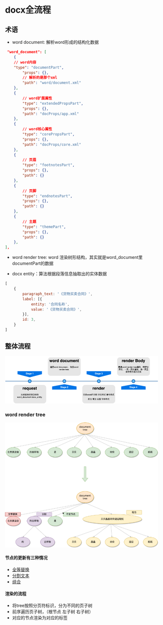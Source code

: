 # docx全流程

## 术语

- word document: 解析word形成的结构化数据

```json
 "word_document": [
    {
    // word内容
    "type": "documentPart",
        "props": {},
        // 解析的是那个xml
        "path": "word/document.xml" 
    },
    {   
        // word扩展属性
        "type": "extendedPropsPart",
        "props": {},
        "path": "docProps/app.xml"
    },
    {
        // word核心属性
        "type": "corePropsPart",
        "props": {},
        "path": "docProps/core.xml"
    },
    {
        // 页眉
        "type": "footnotesPart",
        "props": {},
        "path": {}
    },
    {
        // 页脚
        "type": "endnotesPart",
        "props": {},
        "path": {}
    },
    {
        // 主题
        "type": "themePart",
        "props": {},
        "path": {}
    },
],
```

- word render tree: word 渲染树形结构，其实就是word_document里documentPart的数据

- docx entity：算法根据段落信息抽取出的实体数据

```js
[
    {
        paragraph_text: '《货物买卖合同》',
        label: [{
            entity: '合同名称',
            value: '《货物买卖合同》',
        }],
        id: 3,
    }
]
```

## 整体流程

![整体流程](./imgs/%E5%85%A8%E6%B5%81%E7%A8%8B.drawio.png)

### word render tree

![quanbu](./imgs/%E5%85%A8%E9%83%A8%E7%B1%BB%E5%9E%8B.drawio.png)

#### 节点的更新有三种情况

- [全等替换](./%E5%85%A8%E7%AD%89%E6%9B%BF%E6%8D%A2.md)
- [分割文本](./%E5%88%86%E5%89%B2%E6%96%87%E6%9C%AC.md)
- [组合](./%E7%BB%84%E5%90%88%E6%96%87%E6%9C%AC%E7%AD%9B%E9%80%89.md)

#### 渲染的流程

- 将tree按照分页符标识，分为不同的页子树
- 前序遍历页子树，（根节点 左子树 右子树）
- 对应的节点渲染为对应的标签
